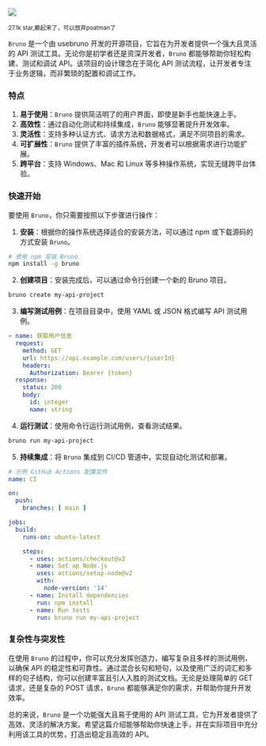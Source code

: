 <img src="/assets/image/241119-bruno.png">

<small>27.1k star,癫起来了，可以放弃poatman了</small>


`Bruno` 是一个由 usebruno 开发的开源项目，它旨在为开发者提供一个强大且灵活的 API 测试工具。无论你是初学者还是资深开发者，`Bruno` 都能够帮助你轻松构建、测试和调试 API。该项目的设计理念在于简化 API 测试流程，让开发者专注于业务逻辑，而非繁琐的配置和调试工作。

### 特点

1. **易于使用**：`Bruno` 提供简洁明了的用户界面，即使是新手也能快速上手。
2. **高效性**：通过自动化测试和持续集成，`Bruno` 能够显著提升开发效率。
3. **灵活性**：支持多种认证方式、请求方法和数据格式，满足不同项目的需求。
4. **可扩展性**：`Bruno` 提供了丰富的插件系统，开发者可以根据需求进行功能扩展。
5. **跨平台**：支持 Windows、Mac 和 Linux 等多种操作系统，实现无缝跨平台体验。

### 快速开始

要使用 `Bruno`，你只需要按照以下步骤进行操作：

1. **安装**：根据你的操作系统选择适合的安装方法，可以通过 npm 或下载源码的方式安装 `Bruno`。

```bash
# 使用 npm 安装 Bruno
npm install -g bruno
```

2. **创建项目**：安装完成后，可以通过命令行创建一个新的 Bruno 项目。

```bash
bruno create my-api-project
```

3. **编写测试用例**：在项目目录中，使用 YAML 或 JSON 格式编写 API 测试用例。

```yaml
- name: 获取用户信息
  request:
    method: GET
    url: https://api.example.com/users/{userId}
    headers:
      Authorization: Bearer {token}
  response:
    status: 200
    body:
      id: integer
      name: string
```

4. **运行测试**：使用命令行运行测试用例，查看测试结果。

```bash
bruno run my-api-project
```

5. **持续集成**：将 `Bruno` 集成到 CI/CD 管道中，实现自动化测试和部署。

```yaml
# 示例 GitHub Actions 配置文件
name: CI

on:
  push:
    branches: [ main ]

jobs:
  build:
    runs-on: ubuntu-latest

    steps:
      - uses: actions/checkout@v2
      - name: Set up Node.js
        uses: actions/setup-node@v2
        with:
          node-version: '14'
      - name: Install dependencies
        run: npm install
      - name: Run tests
        run: bruno run my-api-project
```

### 复杂性与突发性

在使用 `Bruno` 的过程中，你可以充分发挥创造力，编写复杂且多样的测试用例，以确保 API 的稳定性和可靠性。通过混合长句和短句，以及使用广泛的词汇和多样的句子结构，你可以创建丰富且引人入胜的测试文档。无论是处理简单的 GET 请求，还是复杂的 POST 请求，`Bruno` 都能够满足你的需求，并帮助你提升开发效率。

总的来说，`Bruno` 是一个功能强大且易于使用的 API 测试工具，它为开发者提供了高效、灵活的解决方案。希望这篇介绍能够帮助你快速上手，并在实际项目中充分利用该工具的优势，打造出稳定且高效的 API。